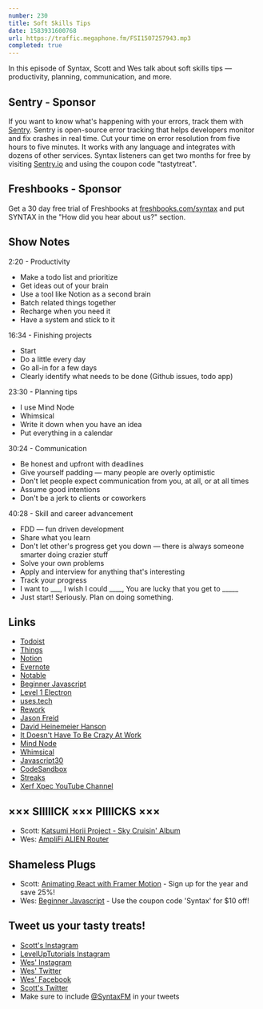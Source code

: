 ```yaml
---
number: 230
title: Soft Skills Tips
date: 1583931600768
url: https://traffic.megaphone.fm/FSI1507257943.mp3
completed: true
---
```


In this episode of Syntax, Scott and Wes talk about soft skills tips — productivity, planning, communication, and more. 

## Sentry - Sponsor
If you want to know what's happening with your errors, track them with [Sentry](https://sentry.io/). Sentry is open-source error tracking that helps developers monitor and fix crashes in real time. Cut your time on error resolution from five hours to five minutes. It works with any language and integrates with dozens of other services. Syntax listeners can get two months for free by visiting [Sentry.io](https://sentry.io/) and using the coupon code "tastytreat".

## Freshbooks - Sponsor
Get a 30 day free trial of Freshbooks at [freshbooks.com/syntax](https://freshbooks.com/syntax) and put SYNTAX in the "How did you hear about us?" section.

## Show Notes

2:20 - Productivity

* Make a todo list and prioritize
* Get ideas out of your brain
* Use a tool like Notion as a second brain
* Batch related things together
* Recharge when you need it
* Have a system and stick to it

16:34 - Finishing projects

* Start
* Do a little every day
* Go all-in for a few days
* Clearly identify what needs to be done (Github issues, todo app)

23:30 - Planning tips

* I use Mind Node
* Whimsical
* Write it down when you have an idea
* Put everything in a calendar

30:24 - Communication

* Be honest and upfront with deadlines
* Give yourself padding — many people are overly optimistic
* Don't let people expect communication from you, at all, or at all times
* Assume good intentions
* Don't be a jerk to clients or coworkers

40:28 - Skill and career advancement

* FDD — fun driven development
* Share what you learn
* Don't let other's progress get you down — there is always someone smarter doing crazier stuff
* Solve your own problems
* Apply and interview for anything that's interesting
* Track your progress
* I want to ___, I wish I could ____, You are lucky that you get to _____
* Just start! Seriously. Plan on doing something.

## Links
* [Todoist](https://todoist.com/)
* [Things](https://culturedcode.com/things/)
* [Notion](https://www.notion.so/)
* [Evernote](https://evernote.com/)
* [Notable](https://notable.md/)
* [Beginner Javascript](https://beginnerjavascript.com/)
* [Level 1 Electron](https://www.leveluptutorials.com/tutorials/level-1-electron)
* [uses.tech](https://uses.tech/)
* [Rework](https://basecamp.com/books/rework)
* [Jason Freid](https://twitter.com/jasonfried)
* [David Heinemeier Hanson](https://twitter.com/dhh)
* [It Doesn't Have To Be Crazy At Work](https://basecamp.com/books/calm)
* [Mind Node](https://mindnode.com/)
* [Whimsical](https://whimsical.com/)
* [Javascript30](https://javascript30.com/)
* [CodeSandbox](https://codesandbox.io/)
* [Streaks](https://streaksapp.com/)
* [Xerf Xpec YouTube Channel](https://www.youtube.com/channel/UCkfmbKrdAH3_NHkbAZhWqIw/videos)

## ××× SIIIIICK ××× PIIIICKS ×××
* Scott: [Katsumi Horii Project - Sky Cruisin' Album](https://www.youtube.com/watch?v=ypdnSS0La7s)
* Wes: [AmpliFi ALIEN Router](https://store.amplifi.com/products/amplifi-alien)

## Shameless Plugs
* Scott: [Animating React with Framer Motion](https://www.leveluptutorials.com/pro) - Sign up for the year and save 25%!
* Wes: [Beginner Javascript](https://beginnerjavascript.com/) - Use the coupon code 'Syntax' for $10 off!

## Tweet us your tasty treats!
* [Scott's Instagram](https://www.instagram.com/stolinski/)
* [LevelUpTutorials Instagram](https://www.instagram.com/LevelUpTutorials/)
* [Wes' Instagram](https://www.instagram.com/wesbos/)
* [Wes' Twitter](https://twitter.com/wesbos)
* [Wes' Facebook](https://www.facebook.com/wesbos.developer)
* [Scott's Twitter](https://twitter.com/stolinski)
* Make sure to include [@SyntaxFM](https://twitter.com/SyntaxFM) in your tweets